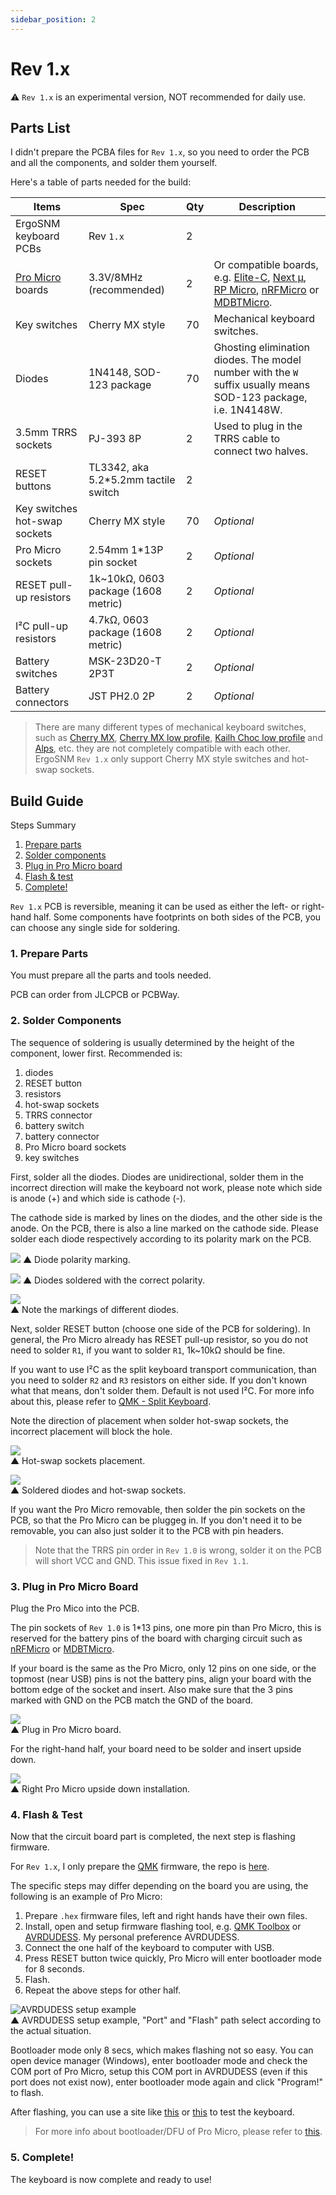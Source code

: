 ```yaml
---
sidebar_position: 2
---
```


# Rev 1.x

⚠️ `Rev 1.x` is an experimental version, NOT recommended for daily use.

## Parts List
I didn't prepare the PCBA files for `Rev 1.x`, so you need to order the PCB and all the components, and solder them yourself.

Here's a table of parts needed for the build:

| Items                                                       | Spec                                 | Qty | Description                                                                                                                                                                                                                                                                   |
|-------------------------------------------------------------|--------------------------------------|-----|-------------------------------------------------------------------------------------------------------------------------------------------------------------------------------------------------------------------------------------------------------------------------------|
| ErgoSNM keyboard PCBs                                       | Rev `1.x`                            | 2   |                                                                                                                                                                                                                                                                               |
| [Pro Micro](https://www.sparkfun.com/products/12587) boards | 3.3V/8MHz (recommended)              | 2   | Or compatible boards, e.g.  [Elite-C](https://deskthority.net/wiki/Elite-C), [Next μ](https://github.com/ziteh/next-micro), [RP Micro](https://github.com/ziteh/rp-micro), [nRFMicro](https://github.com/joric/nrfmicro) or [MDBTMicro](https://github.com/ziteh/mdbt-micro). |
| Key switches                                                | Cherry MX style                      | 70  | Mechanical keyboard switches.                                                                                                                                                                                                                                                 |
| Diodes                                                      | 1N4148, SOD-123 package              | 70  | Ghosting elimination diodes. The model number with the `W` suffix usually means SOD-123 package, i.e. 1N4148W.                                                                                                                                                                |
| 3.5mm TRRS sockets                                          | PJ-393 8P                            | 2   | Used to plug in the TRRS cable to connect two halves.                                                                                                                                                                                                                           |
| RESET buttons                                               | TL3342, aka 5.2*5.2mm tactile switch | 2   |                                                                                                                                                                                                                                                                               |
| Key switches hot-swap sockets                               | Cherry MX style                      | 70  | *Optional*                                                                                                                                                                                                                                                                    |
| Pro Micro sockets                                           | 2.54mm 1*13P pin socket              | 2   | *Optional*                                                                                                                                                                                                                                                                    |
| RESET pull-up resistors                                     | 1k\~10kΩ, 0603 package (1608 metric) | 2   | *Optional*                                                                                                                                                                                                                                                                    |
| I²C pull-up resistors                                       | 4.7kΩ, 0603 package (1608 metric)    | 2   | *Optional*                                                                                                                                                                                                                                                                    |
| Battery switches                                            | MSK-23D20-T 2P3T                     | 2   | *Optional*                                                                                                                                                                                                                                                                    |
| Battery connectors                                          | JST PH2.0 2P                         | 2   | *Optional*                                                                                                                                                                                                                                                                    |

> There are many different types of mechanical keyboard switches, such as [Cherry MX](https://deskthority.net/wiki/Cherry_MX), [Cherry MX low profile](https://deskthority.net/wiki/Cherry_MX_Low_Profile), [Kailh Choc low profile](https://deskthority.net/wiki/Alps_SKCL/SKCM_series) and [Alps](https://deskthority.net/wiki/Alps_SKCL/SKCM_series), etc. they are not completely compatible with each other. ErgoSNM `Rev 1.x` only support Cherry MX style switches and hot-swap sockets.


## Build Guide
Steps Summary
1. [Prepare parts](#1-prepare-parts)
2. [Solder components](#2-solder-components)
3. [Plug in Pro Micro board](#3-plug-in-pro-micro-board)
4. [Flash & test](#4-flash--test)
5. [Complete!](#5-complete)

`Rev 1.x` PCB is reversible, meaning it can be used as either the left- or right-hand half. Some components have footprints on both sides of the PCB, you can choose any single side for soldering.

### 1. Prepare Parts
You must prepare all the parts and tools needed.

PCB can order from JLCPCB or PCBWay.

### 2. Solder Components
The sequence of soldering is usually determined by the height of the component, lower first. Recommended is:  
1. diodes
2. RESET button
3. resistors
4. hot-swap sockets
5. TRRS connector
6. battery switch
7. battery connector
8. Pro Micro board sockets
9. key switches

First, solder all the diodes. Diodes are unidirectional, solder them in the incorrect direction will make the keyboard not work, please note which side is anode (+) and which side is cathode (-).

The cathode side is marked by lines on the diodes, and the other side is the anode. On the PCB, there is also a line marked on the cathode side. Please solder each diode respectively according to its polarity mark on the PCB.

![](https://i.imgur.com/CU7DXw2.jpg) 
▲ Diode polarity marking.

![](https://i.imgur.com/tfoMWkK.jpg) 
▲ Diodes soldered with the correct polarity.

![](https://i.imgur.com/BfJDvfF.jpg)  
▲ Note the markings of different diodes.

Next, solder RESET button (choose one side of the PCB for soldering). In general, the Pro Micro already has RESET pull-up resistor, so you do not need to solder `R1`, if you want to solder `R1`, 1k\~10kΩ should be fine.

If you want to use I²C as the split keyboard transport communication, than you need to solder `R2` and `R3` resistors on either side. If you don't known what that means, don't solder them. Default is not used I²C. For more info about this, please refer to [QMK - Split Keyboard](https://docs.qmk.fm/#/feature_split_keyboard).

Note the direction of placement when solder hot-swap sockets, the incorrect placement will block the hole.

![](https://i.imgur.com/y9A23bO.jpg)  
▲ Hot-swap sockets placement.

![](https://i.imgur.com/jvgJSLK.jpg)  
▲ Soldered diodes and hot-swap sockets.

If you want the Pro Micro removable, then solder the pin sockets on the PCB, so that the Pro Micro can be pluggeg in. If you don't need it to be removable, you can also just solder it to the PCB with pin headers.

> Note that the TRRS pin order in `Rev 1.0` is wrong, solder it on the PCB will short VCC and GND. This issue fixed in `Rev 1.1`.

### 3. Plug in Pro Micro Board
Plug the Pro Mico into the PCB.

The pin sockets of `Rev 1.0` is 1*13 pins, one more pin than Pro Micro, this is reserved for the battery pins of the board with charging circuit such as [nRFMicro](https://github.com/joric/nrfmicro) or [MDBTMicro](https://github.com/ziteh/mdbt-micro).

If your board is the same as the Pro Micro, only 12 pins on one side, or the topmost (near USB) pins is not the battery pins, align your board with the bottom edge of the socket and insert. Also make sure that the 3 pins marked with GND on the PCB match the GND of the board.

![](https://i.imgur.com/BcZsAtd.jpg)  
▲ Plug in Pro Micro board.

For the right-hand half, your board need to be solder and insert upside down.

![](https://i.imgur.com/AHmFrbP.jpg)  
▲ Right Pro Micro upside down installation.

### 4. Flash & Test
Now that the circuit board part is completed, the next step is flashing firmware.

For `Rev 1.x`, I only prepare the [QMK](https://qmk.fm/) firmware, the repo is [here](https://github.com/ziteh/ergo-snm-keyboard-qmk).

The specific steps may differ depending on the board you are using, the following is an example of Pro Micro:
1. Prepare `.hex` firmware files, left and right hands have their own files.
2. Install, open and setup firmware flashing tool, e.g. [QMK Toolbox](https://github.com/qmk/qmk_toolbox) or [AVRDUDESS](https://blog.zakkemble.net/avrdudess-a-gui-for-avrdude/). My personal preference AVRDUDESS.
3. Connect the one half of the keyboard to computer with USB.
4. Press RESET button twice quickly, Pro Micro will enter bootloader mode for 8 seconds.
5. Flash.
6. Repeat the above steps for other half.

![AVRDUDESS setup example](https://1.bp.blogspot.com/-h_kR_cbyiI0/Xu8SLCaQHQI/AAAAAAAAChU/KdGDqoghBnArI9ZTjw6yywYsBMCE1ZDmgCK4BGAsYHg/s646/AVRDUDESS-01.jpg)  
▲ AVRDUDESS setup example, "Port" and "Flash" path select according to the actual situation.

Bootloader mode only 8 secs, which makes flashing not so easy. You can open device manager (Windows), enter bootloader mode and check the COM port of Pro Micro, setup this COM port in AVRDUDESS (even if this port does not exist now), enter bootloader mode again and click "Program!" to flash.

After flashing, you can use a site like [this](https://en.key-test.ru/) or [this](https://keytest.vn/) to test the keyboard.

> For more info about bootloader/DFU of Pro Micro, please refer to [this](https://learn.sparkfun.com/tutorials/pro-micro--fio-v3-hookup-guide/troubleshooting-and-faq#ts-reset).

### 5. Complete!
The keyboard is now complete and ready to use!

